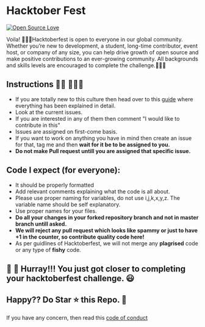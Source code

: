 # Hacktober Fest 
[![Open Source Love](https://badges.frapsoft.com/os/v1/open-source.svg?v=102)](https://hacktoberfest.netlify.com/)&nbsp;

Voila!
🙅🏼‍♂️Hacktoberfest is open to everyone in our global community. Whether you’re new to development, a student, long-time contributor, event host, or company of any size, you can help drive growth of open source and make positive contributions to an ever-growing community. All backgrounds and skills levels are encouraged to complete the challenge.🙅🏼‍♂️

## Instructions 🙅🏼 🙅🏼‍♂️
- If you are totally new to this culture then head over to this [guide](CONTRIBUTING.md) where everything has been explained in detail.
- Look at the current issues.
- If you are interested in any of them then comment "I would like to contribute in this"
- Issues are assigned on first-come basis.
- If you want to work on anything you have in mind then create an issue for that, tag me and then **wait for it be to be assigned to you.**
- **Do not make Pull request untill you are assigned that specific issue.**

## Code I expect (for everyone):
- It should be properly formatted
- Add relevant comments explaining what the code is all about.
- Please use proper naming for variables, do not use i,j,k,x,y,z. The variable name should be self explanatory.
- Use proper names for your files.
- **Do all your changes in your forked repository branch and not in master branch untill asked.**
- **We will reject any pull request which looks like spammy or just to have +1 in the counter, so contribute quality code here!**
- As per guidlines of Hacktoberfest, we will not merge any **plagrised** code or any type of **fishy** code.

## 👑 👑 Hurray!!! You just got closer to completing your hacktoberfest challenge. 😃

## Happy?? Do Star ⭐ this Repo. 🤩

If you have any concern, then read this [code of conduct](CODE_OF_CONDUCT.md)
